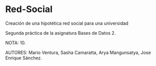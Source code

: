 # Red-Social
Creación de una hipotética red social para una universidad

Segunda práctica de la asignatura Bases de Datos 2.

NOTA: 10.

AUTORES: Mario Ventura, Sasha Camaratta, Arya Mangunsatya, Jose Enrique Sánchez.
